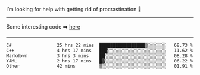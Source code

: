 I’m looking for help with getting rid of procrastination 🤔

-----

Some interesting code :arrow_right: [here](https://github.com/zhen8838/playground)

-----

<!--START_SECTION:waka-->

```text
C#                 25 hrs 22 mins  █████████████████▒░░░░░░░   68.73 %
C++                4 hrs 17 mins   ███░░░░░░░░░░░░░░░░░░░░░░   11.62 %
Markdown           3 hrs 3 mins    ██░░░░░░░░░░░░░░░░░░░░░░░   08.28 %
YAML               2 hrs 17 mins   █▓░░░░░░░░░░░░░░░░░░░░░░░   06.22 %
Other              42 mins         ▒░░░░░░░░░░░░░░░░░░░░░░░░   01.91 %
```

<!--END_SECTION:waka-->

<!--
**zhen8838/zhen8838** is a ✨ _special_ ✨ repository because its `README.md` (this file) appears on your GitHub profile.

Here are some ideas to get you started:

- 🔭 I’m currently working on ...
- 🌱 I’m currently learning ...
- 👯 I’m looking to collaborate on ...
 ...
- 💬 Ask me about ...
- 📫 How to reach me: ...
- 😄 Pronouns: ...
- ⚡ Fun fact: ...
-->

